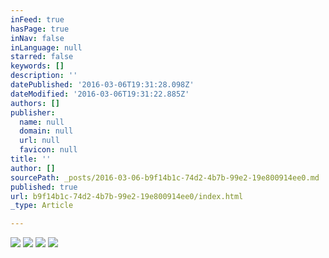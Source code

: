 ```yaml
---
inFeed: true
hasPage: true
inNav: false
inLanguage: null
starred: false
keywords: []
description: ''
datePublished: '2016-03-06T19:31:28.098Z'
dateModified: '2016-03-06T19:31:22.885Z'
authors: []
publisher:
  name: null
  domain: null
  url: null
  favicon: null
title: ''
author: []
sourcePath: _posts/2016-03-06-b9f14b1c-74d2-4b7b-99e2-19e800914ee0.md
published: true
url: b9f14b1c-74d2-4b7b-99e2-19e800914ee0/index.html
_type: Article

---
```

![](https://the-grid-user-content.s3-us-west-2.amazonaws.com/6ba498fc-c24c-4f48-80d3-2899af9fbc22.jpg)
![](https://the-grid-user-content.s3-us-west-2.amazonaws.com/2a320f98-019f-41c6-9686-5e5e18f8b912.jpg)
![](https://the-grid-user-content.s3-us-west-2.amazonaws.com/bf1822c8-b690-49c6-8649-53d8e5958eb1.jpg)
![](https://the-grid-user-content.s3-us-west-2.amazonaws.com/d76c5eb0-4cc9-45cc-bc5d-b20af7d9eb62.jpg)